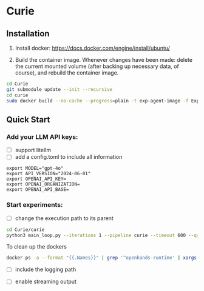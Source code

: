 # Curie

## Installation

1. Install docker: https://docs.docker.com/engine/install/ubuntu/

2. Build the container image. Whenever changes have been made: delete the current mounted volume (after backing up necessary data, of course), and rebuild the container image.

```bash
cd Curie
git submodule update --init --recursive 
cd curie
sudo docker build --no-cache --progress=plain -t exp-agent-image -f ExpDockerfile_default ..
```

## Quick Start

### Add your LLM API keys: 
- [ ] support litellm
- [ ] add a config.toml to include all information

```
export MODEL="gpt-4o"
export API_VERSION="2024-06-01"
export OPENAI_API_KEY= 
export OPENAI_ORGANIZATION= 
export OPENAI_API_BASE= 
```

### Start experiments:
- [ ] change the execution path to its parent
```bash
cd Curie/curie
python3 main_loop.py --iterations 1 --pipeline curie --timeout 600 --question_file ../benchmark/llm_reasoning/q1_simple_relation.txt 
```

To clean up the dockers
```bash
docker ps -a --format "{{.Names}}" | grep '^openhands-runtime' | xargs -r docker rm -f
```

- [ ] include the logging path
- [ ] enable streaming output



